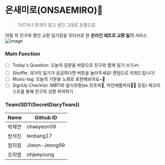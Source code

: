 # 온새미로(ONSAEMIRO)📔

> 가르거나 쪼개지 않고 생긴 그대로 온통으로.

어릴 적 친구와 했던 교환 일기장을 모티브로 한 **온라인 레트로 교환 일기** 서비스
![image](https://user-images.githubusercontent.com/62995632/118666167-e92cd280-b82d-11eb-87b9-7b88bb4a0eaf.png)



### Main Function

  - [ ] Today's Question: 오늘의 질문을 바탕으로 친구와 함께 일기 쓰기✍️
  - [ ] Shuffle: 과거의 일기가 궁금하다면 버튼을 눌러주세요! 랜덤으로 띄워드립니다!
  - [ ] Music-tag: 오늘의 기분을 노래로 표현해보아요~🎵
  - [ ] SignUp Checklist: MBTI와 음식취향(ex.민초파🍵, 파인애플피자🍍🍕 등등) 체크리스트를 통해 친구의 성향 파악하기
  
### Team(SDT(SecretDiaryTeam))
|Name|Github ID|
|-----|---------|
|박채연|chaeyeon09|
|방석진|leobang17|
|정지원|Jiwon-Jeong99|
|오지영|ohjeeyoung|
